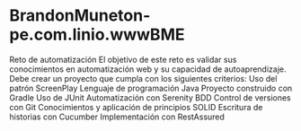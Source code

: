 # BrandonMuneton-pe.com.linio.wwwBME
Reto de automatización El objetivo de este reto es validar sus conocimientos en automatización web y su capacidad de autoaprendizaje. Debe crear un proyecto que cumpla con los siguientes criterios: Uso del patrón ScreenPlay Lenguaje de programación Java Proyecto construido con Gradle Uso de JUnit Automatización con Serenity BDD Control de versiones con Git Conocimientos y aplicación de principios SOLID Escritura de historias con Cucumber Implementación con RestAssured
